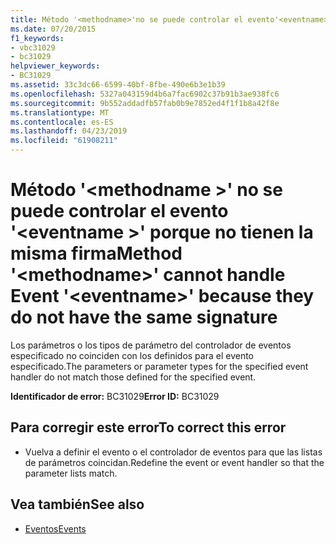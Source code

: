 ```yaml
---
title: Método '<methodname>'no se puede controlar el evento'<eventname>' porque no tienen la misma firma
ms.date: 07/20/2015
f1_keywords:
- vbc31029
- bc31029
helpviewer_keywords:
- BC31029
ms.assetid: 33c3dc66-6599-40bf-8fbe-490e6b3e1b39
ms.openlocfilehash: 5327a043159d4b6a7fac6902c37b91b3ae938fc6
ms.sourcegitcommit: 9b552addadfb57fab0b9e7852ed4f1f1b8a42f8e
ms.translationtype: MT
ms.contentlocale: es-ES
ms.lasthandoff: 04/23/2019
ms.locfileid: "61908211"
---
```

# <a name="method-methodname-cannot-handle-event-eventname-because-they-do-not-have-the-same-signature"></a><span data-ttu-id="13112-102">Método '\<methodname >' no se puede controlar el evento '\<eventname >' porque no tienen la misma firma</span><span class="sxs-lookup"><span data-stu-id="13112-102">Method '\<methodname>' cannot handle Event '\<eventname>' because they do not have the same signature</span></span>
<span data-ttu-id="13112-103">Los parámetros o los tipos de parámetro del controlador de eventos especificado no coinciden con los definidos para el evento especificado.</span><span class="sxs-lookup"><span data-stu-id="13112-103">The parameters or parameter types for the specified event handler do not match those defined for the specified event.</span></span>  
  
 <span data-ttu-id="13112-104">**Identificador de error:** BC31029</span><span class="sxs-lookup"><span data-stu-id="13112-104">**Error ID:** BC31029</span></span>  
  
## <a name="to-correct-this-error"></a><span data-ttu-id="13112-105">Para corregir este error</span><span class="sxs-lookup"><span data-stu-id="13112-105">To correct this error</span></span>  
  
-   <span data-ttu-id="13112-106">Vuelva a definir el evento o el controlador de eventos para que las listas de parámetros coincidan.</span><span class="sxs-lookup"><span data-stu-id="13112-106">Redefine the event or event handler so that the parameter lists match.</span></span>  
  
## <a name="see-also"></a><span data-ttu-id="13112-107">Vea también</span><span class="sxs-lookup"><span data-stu-id="13112-107">See also</span></span>

- [<span data-ttu-id="13112-108">Eventos</span><span class="sxs-lookup"><span data-stu-id="13112-108">Events</span></span>](../../visual-basic/programming-guide/language-features/events/index.md)
